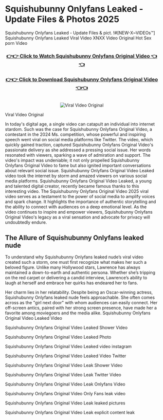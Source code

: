 # Squishubunny Onlyfans Leaked - Update Files & Photos 2025

Squishubunny Onlyfans Leaked - Update Files & pict. !#[NEW-X~VIDEOs™] Squishubunny Onlyfans Leaked Viral Video XNXX Video Original Hot Sex porn Video
<br>
<div align="center">
<h3><a href="https://links2leaks.com/squishubunny" rel="nofollow">👉👉 Click to Watch Squishubunny Onlyfans Original Video 👈👈</a></h3>
<h3><a href="https://links2leaks.com/squishubunny" rel="nofollow">👉👉 Click to Download Squishubunny Onlyfans Original Video 👈👈</a></h3>
<br>
<a href="https://links2leaks.com/squishubunny" rel="nofollow"><img src="https://i.ibb.co/Gkj2r4b/banner.png" alt="Viral Video Original" style="max-width: 100%; display: inline-block;" data-target="animated-image.originalImage"></a>
</div>

Viral Video Original

In today's digital age, a single video can catapult an individual into internet stardom. Such was the case for Squishubunny Onlyfans Original Video, a contestant in the 2024 Ms. competition, whose powerful and inspiring speech went viral on social media platforms like Twitter.
The video, which quickly gained traction, captured Squishubunny Onlyfans Original Video's passionate delivery as she addressed a pressing social issue. Her words resonated with viewers, sparking a wave of admiration and support. The video's impact was undeniable; it not only propelled Squishubunny Onlyfans Original Video to fame but also ignited important conversations about relevant social issue.
Squishubunny Onlyfans Original Video Leaked video took the internet by storm and amazed viewers on various social media platforms. Squishubunny Onlyfans Original Video Leaked, a young and talented digital creator, recently became famous thanks to this interesting video.
The Squishubunny Onlyfans Original Video 2025 viral video serves as a testament to the power of social media to amplify voices and spark change. It highlights the importance of authentic storytelling and the ability to connect with audiences on a deep emotional level. As the video continues to inspire and empower viewers, Squishubunny Onlyfans Original Video's legacy as a viral sensation and advocate for privacy will undoubtedly endure.

<h2>The Allure of Squishubunny Onlyfans leaked nude</h2>


To understand why Squishubunny Onlyfans leaked nude’s viral video created such a storm, one must first recognize what makes her such a beloved figure. Unlike many Hollywood stars, Lawrence has always maintained a down-to-earth and authentic persona. Whether she’s tripping on the red carpet or delivering a candid interview, Lawrence’s ability to laugh at herself and embrace her quirks has endeared her to fans.

Her charm lies in her relatability. Despite being an Oscar-winning actress, Squishubunny Onlyfans leaked nude feels approachable. She often comes across as the "girl next door" with whom audiences can easily connect. Her off-screen antics, paired with her strong screen presence, have made her a favorite among moviegoers and the media alike.
Squishubunny Onlyfans Original Video Leaked Video

Squishubunny Onlyfans Original Video Leaked Shower Video

Squishubunny Onlyfans Original Video Leaked Photo

Squishubunny Onlyfans Original Video Leaked video instagram

Squishubunny Onlyfans Original Video Leaked Video Twitter

Squishubunny Onlyfans Original Video Leak Shower Video

Squishubunny Onlyfans Original Video Leak Twitter Video

Squishubunny Onlyfans Original Video Leak Onlyfans Video

Squishubunny Onlyfans Original Video Only Fans leak video

Squishubunny Onlyfans Original Video Leak leaked pictures

Squishubunny Onlyfans Original Video Leak explicit content leak